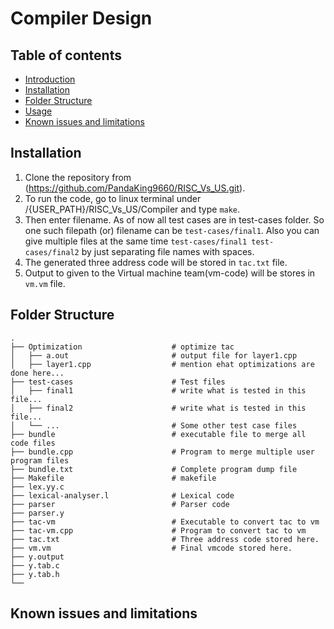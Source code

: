 # Compiler Design

Table of contents
-----------------

* [Introduction](#introduction)
* [Installation](#installation)
* [Folder Structure](#folder-structure)
* [Usage](#usage)
* [Known issues and limitations](#known-issues-and-limitations)


## Installation
1. Clone the repository from (https://github.com/PandaKing9660/RISC_Vs_US.git).
2. To run the code, go to linux terminal under /{USER_PATH}/RISC_Vs_US/Compiler and type ```make```.
3. Then enter filename. As of now all test cases are in test-cases folder. So one such filepath (or) filename can be ```test-cases/final1```. Also you can give multiple files at the same time ```test-cases/final1 test-cases/final2``` by just separating file names with spaces.
4. The generated three address code will be stored in ```tac.txt``` file.
5. Output to given to the Virtual machine team(vm-code) will be stores in ```vm.vm``` file.



## Folder Structure

    .
    ├── Optimization                    # optimize tac
    │   ├── a.out                       # output file for layer1.cpp
    │   ├── layer1.cpp                  # mention ehat optimizations are done here...
    ├── test-cases                      # Test files
    │   ├── final1                      # write what is tested in this file...
    │   ├── final2                      # write what is tested in this file...
    │   └── ...                         # Some other test case files
    ├── bundle                          # executable file to merge all code files
    ├── bundle.cpp                      # Program to merge multiple user program files                        
    ├── bundle.txt                      # Complete program dump file
    ├── Makefile                        # makefile
    ├── lex.yy.c                        
    ├── lexical-analyser.l              # Lexical code
    ├── parser                          # Parser code
    ├── parser.y  
    ├── tac-vm                          # Executable to convert tac to vm
    ├── tac-vm.cpp                      # Program to convert tac to vm
    ├── tac.txt                         # Three address code stored here.
    ├── vm.vm                           # Final vmcode stored here.
    ├── y.output                       
    ├── y.tab.c                         
    ├── y.tab.h                         
    └── 
    
 ## Known issues and limitations

